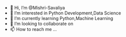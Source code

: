 - 👋 Hi, I’m @Mishri-Savaliya
- 👀 I’m interested in Python Development,Data Science
- 🌱 I’m currently learning Python,Machine Learning
- 💞️ I’m looking to collaborate on 
- 📫 How to reach me ...

<!---
Mishri-Savaliya/Mishri-Savaliya is a ✨ special ✨ repository because its `README.md` (this file) appears on your GitHub profile.
You can click the Preview link to take a look at your changes.
--->
